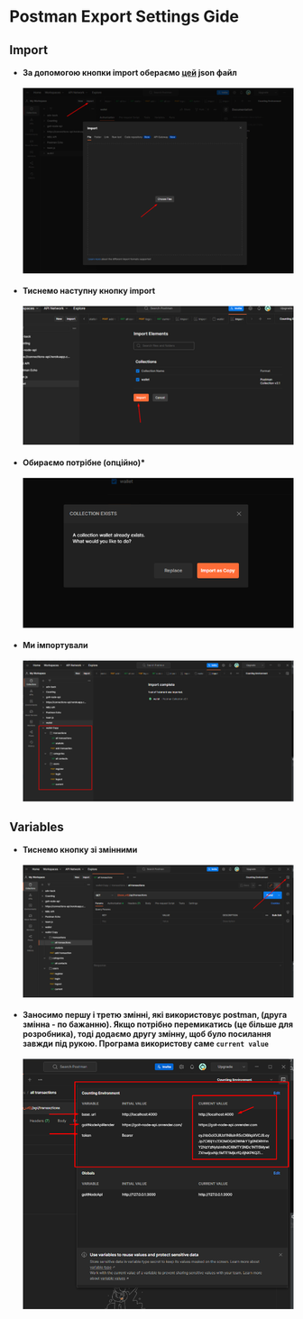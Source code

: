 # Postman Export Settings Gide

## Import

- #### За допомогою кнопки import обераємо [цей](./assets/postman/wallet.postman_collection.json) json файл
  <img src="./assets/postman/Screenshot_1.png" alt="screen">
- #### Тиснемо наступну кнопку import
  <img src="./assets/postman/Screenshot_2.png" alt="screen">
- #### Обираємо потрібне (опційно)*
  <img src="./assets/postman/Screenshot_3.png" alt="screen">
- #### Ми імпортували
  <img src="./assets/postman/Screenshot_4.png" alt="screen">

## Variables

- #### Тиснемо кнопку зі змінними
  <img src="./assets/postman/Screenshot_5.png" alt="screen">
- #### Заносимо першу і третю змінні, які використовує postman, (друга змінна - по бажанню). Якщо потрібно перемикатись (це більше для розробника), тоді додаємо другу змінну, щоб було посилання завжди під рукою. Програма використову саме `current value`
  <img src="./assets/postman/Screenshot_6.png" alt="screen">

